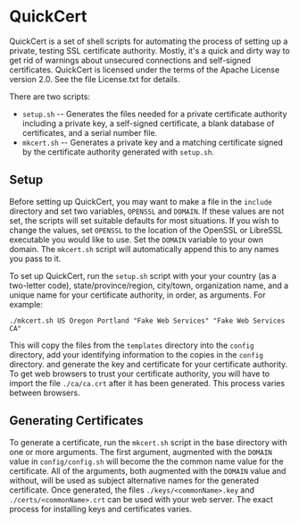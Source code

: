 # QuickCert

QuickCert is a set of shell scripts for automating the process of
setting up a private, testing SSL certificate authority. Mostly, it's a
quick and dirty way to get rid of warnings about unsecured connections
and self-signed certificates. QuickCert is licensed under the terms of
the Apache License version 2.0. See the file License.txt for details.

There are two scripts:

* `setup.sh` -- Generates the files needed for a private certificate
	authority including a private key, a self-signed certificate, a
	blank database of certificates, and a serial number file.
* `mkcert.sh` -- Generates a private key and a matching certificate
	signed by the certificate authority generated with `setup.sh`.

## Setup

Before setting up QuickCert, you may want to make a file in the
`include` directory and set two variables, `OPENSSL` and `DOMAIN`. If
these values are not set, the scripts will set suitable defaults for
most situations. If you wish to change the values, set `OPENSSL` to the
location of the OpenSSL or LibreSSL executable you would like to use.
Set the `DOMAIN` variable to your own domain. The `mkcert.sh` script
will automatically append this to any names you pass to it.

To set up QuickCert, run the `setup.sh` script with your your country
(as a two-letter code), state/province/region, city/town,
organization name, and a unique name for your certificate authority, in
order, as arguments. For example:

```
./mkcert.sh US Oregon Portland "Fake Web Services" "Fake Web Services CA"
```

This will copy the files from the `templates` directory into the
`config` directory, add your identifying information to the copies in
the `config` directory. and generate the key and certificate for
your certificate authority. To get web browsers to trust your
certificate authority, you will have to import the file `./ca/ca.crt`
after it has been generated. This process varies between browsers.

## Generating Certificates

To generate a certificate, run the `mkcert.sh` script in the base
directory with one or more arguments. The first argument, augmented
with the `DOMAIN` value in `config/config.sh` will become the the
common name value for the certificate. All of the arguments, both
augmented with the `DOMAIN` value and without, will be used as subject
alternative names for the generated certificate. Once generated, the
files `./keys/<commonName>.key` and `./certs/<commonName>.crt` can be
used with your web server. The exact process for installing keys and
certificates varies.

